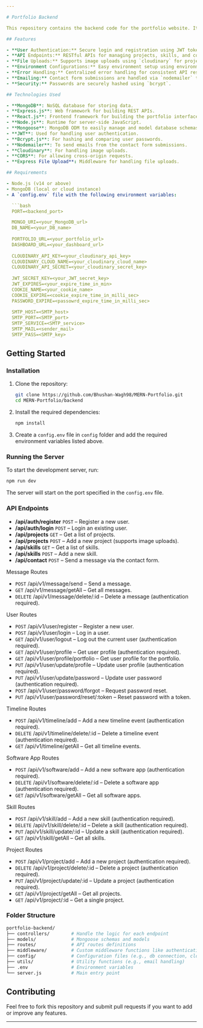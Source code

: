 ```yaml
---

# Portfolio Backend

This repository contains the backend code for the portfolio website. It is built using the MERN (MongoDB, Express.js, React.js, Node.js) stack and handles server-side operations like user authentication, data management, file uploads, and interactions with the MongoDB database.

## Features

- **User Authentication:** Secure login and registration using JWT tokens.
- **API Endpoints:** RESTful APIs for managing projects, skills, and contact form submissions.
- **File Uploads:** Supports image uploads using `cloudinary` for projects or other assets.
- **Environment Configurations:** Easy environment setup using environment variables.
- **Error Handling:** Centralized error handling for consistent API responses.
- **Emailing:** Contact form submissions are handled via `nodemailer` to send emails.
- **Security:** Passwords are securely hashed using `bcrypt`.

## Technologies Used

- **MongoDB**: NoSQL database for storing data.
- **Express.js**: Web framework for building REST APIs.
- **React.js**: Frontend framework for building the portfolio interface (for frontend part).
- **Node.js**: Runtime for server-side JavaScript.
- **Mongoose**: MongoDB ODM to easily manage and model database schemas.
- **JWT**: Used for handling user authentication.
- **Bcrypt.js**: For hashing and comparing user passwords.
- **Nodemailer**: To send emails from the contact form submissions.
- **Cloudinary**: For handling image uploads.
- **CORS**: For allowing cross-origin requests.
- **Express File Upload**: Middleware for handling file uploads.

## Requirements

- Node.js (v14 or above)
- MongoDB (local or cloud instance)
- A `config.env` file with the following environment variables:

  ```bash
  PORT=<backend_port>

  MONGO_URI=<your_MongoDB_url>
  DB_NAME=<your_DB_name>
  
  PORTFOLIO_URL=<your_portfolio_url>
  DASHBOARD_URL=<your_dashboard_url>
  
  CLOUDINARY_API_KEY=<your_cloudinary_api_key>
  CLOUDINARY_CLOUD_NAME=<your_cloudinary_cloud_name>
  CLOUDINARY_API_SECRET=<your_cloudinary_secret_key>
  
  JWT_SECRET_KEY=<your_JWT_secret_key>
  JWT_EXPIRES=<your_expire_time_in_min>
  COOKIE_NAME=<your_cookie_name>
  COOKIE_EXPIRE=<cookie_expire_time_in_milli_sec>
  PASSWORD_EXPIRE=<passowrd_expire_time_in_milli_sec>
  
  SMTP_HOST=<SMTP_host>
  SMTP_PORT=<SMTP_port>
  SMTP_SERVICE=<SMTP_service>
  SMTP_MAIL=<sender_mail>
  SMTP_PASS=<SMTP_key>
  ```

## Getting Started

### Installation

1. Clone the repository:

   ```bash
   git clone https://github.com/Bhushan-Wagh98/MERN-Portfolio.git
   cd MERN-Portfolio/backend
   ```

2. Install the required dependencies:

   ```bash
   npm install
   ```

3. Create a `config.env` file in `config` folder and add the required environment variables listed above.

### Running the Server

To start the development server, run:

```bash
npm run dev
```

The server will start on the port specified in the `config.env` file.

### API Endpoints

- **/api/auth/register** `POST` – Register a new user.
- **/api/auth/login** `POST` – Login an existing user.
- **/api/projects** `GET` – Get a list of projects.
- **/api/projects** `POST` – Add a new project (supports image uploads).
- **/api/skills** `GET` – Get a list of skills.
- **/api/skills** `POST` – Add a new skill.
- **/api/contact** `POST` – Send a message via the contact form.

Message Routes
- `POST` /api/v1/message/send – Send a message.
- `GET` /api/v1/message/getAll – Get all messages.
- `DELETE` /api/v1/message/delete/:id – Delete a message (authentication required).
  
User Routes
- `POST` /api/v1/user/register – Register a new user.
- `POST` /api/v1/user/login – Log in a user.
- `GET` /api/v1/user/logout – Log out the current user (authentication required).
- `GET` /api/v1/user/profile – Get user profile (authentication required).
- `GET` /api/v1/user/profile/portfolio – Get user profile for the portfolio.
- `PUT` /api/v1/user/update/profile – Update user profile (authentication required).
- `PUT` /api/v1/user/update/password – Update user password (authentication required).
- `POST` /api/v1/user/password/forgot – Request password reset.
- `PUT` /api/v1/user/password/reset/:token – Reset password with a token.

Timeline Routes
- `POST` /api/v1/timeline/add – Add a new timeline event (authentication required).
- `DELETE` /api/v1/timeline/delete/:id – Delete a timeline event (authentication required).
- `GET` /api/v1/timeline/getAll – Get all timeline events.

Software App Routes
- `POST` /api/v1/software/add – Add a new software app (authentication required).
- `DELETE` /api/v1/software/delete/:id – Delete a software app (authentication required).
- `GET` /api/v1/software/getAll – Get all software apps.

Skill Routes
- `POST` /api/v1/skill/add – Add a new skill (authentication required).
- `DELETE` /api/v1/skill/delete/:id – Delete a skill (authentication required).
- `PUT` /api/v1/skill/update/:id – Update a skill (authentication required).
- `GET` /api/v1/skill/getAll – Get all skills.

Project Routes
- `POST` /api/v1/project/add – Add a new project (authentication required).
- `DELETE` /api/v1/project/delete/:id – Delete a project (authentication required).
- `PUT` /api/v1/project/update/:id – Update a project (authentication required).
- `GET` /api/v1/project/getAll – Get all projects.
- `GET` /api/v1/project/:id – Get a single project.

### Folder Structure

```bash
portfolio-backend/
├── controllers/        # Handle the logic for each endpoint
├── models/             # Mongoose schemas and models
├── routes/             # API routes definitions
├── middleware/         # Custom middleware functions like authentication
├── config/             # Configuration files (e.g., db connection, cloudinary config)
├── utils/              # Utility functions (e.g., email handling)
├── .env                # Environment variables
└── server.js           # Main entry point
```

## Contributing

Feel free to fork this repository and submit pull requests if you want to add or improve any features.

--- 
```

